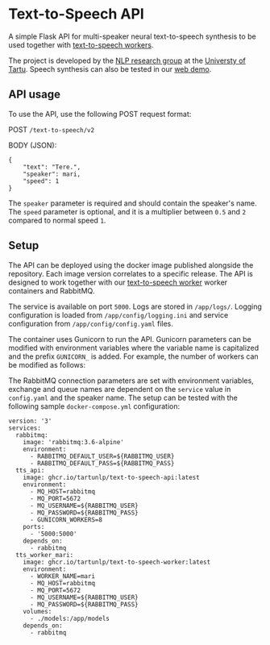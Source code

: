 # Text-to-Speech API

A simple Flask API for multi-speaker neural text-to-speech synthesis to be used together with
[text-to-speech workers](https://github.com/TartuNLP/text-to-speech-worker).

The project is developed by the [NLP research group](https://tartunlp.ai) at the [Universty of Tartu](https://ut.ee).
Speech synthesis can also be tested in our [web demo](https://www.neurokone.ee/).

## API usage

To use the API, use the following POST request format:

POST `/text-to-speech/v2`

BODY (JSON):

```
{
    "text": "Tere.",
    "speaker": mari,
    "speed": 1
}
```

The `speaker` parameter is required and should contain the speaker's name. The `speed` parameter is optional, 
and it is a multiplier between `0.5` and `2` compared to normal speed `1`.

## Setup

The API can be deployed using the docker image published alongside the repository. Each image version correlates to 
a specific release. The API is designed to work together with our 
[text-to-speech worker](https://github.com/TartuNLP/text-to-speech-worker) worker containers and RabbitMQ.

The service is available on port `5000`. Logs are stored in `/app/logs/`. Logging configuration is loaded from 
`/app/config/logging.ini` and service configuration from `/app/config/config.yaml` files.

The container uses Gunicorn to run the API. Gunicorn parameters can be modified with environment variables where
the variable name is capitalized and the prefix `GUNICORN_` is added. For example, the number of workers can be modified
as follows:

The RabbitMQ connection parameters are set with environment variables, exchange and queue names are dependent on the 
`service` value in `config.yaml` and the speaker name. The setup can be tested with the following sample
`docker-compose.yml` configuration:

```
version: '3'
services:
  rabbitmq:
    image: 'rabbitmq:3.6-alpine'
    environment:
      - RABBITMQ_DEFAULT_USER=${RABBITMQ_USER}
      - RABBITMQ_DEFAULT_PASS=${RABBITMQ_PASS}
  tts_api:
    image: ghcr.io/tartunlp/text-to-speech-api:latest
    environment:
      - MQ_HOST=rabbitmq
      - MQ_PORT=5672
      - MQ_USERNAME=${RABBITMQ_USER}
      - MQ_PASSWORD=${RABBITMQ_PASS}
      - GUNICORN_WORKERS=8
    ports:
      - '5000:5000'
    depends_on:
      - rabbitmq
  tts_worker_mari:
    image: ghcr.io/tartunlp/text-to-speech-worker:latest
    environment:
      - WORKER_NAME=mari
      - MQ_HOST=rabbitmq
      - MQ_PORT=5672
      - MQ_USERNAME=${RABBITMQ_USER}
      - MQ_PASSWORD=${RABBITMQ_PASS}
    volumes:
      - ./models:/app/models
    depends_on:
      - rabbitmq
```
